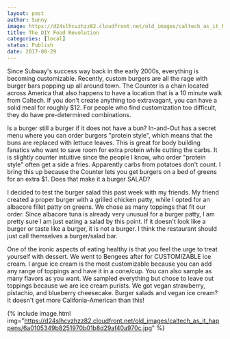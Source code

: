 ```yaml
---
layout: post
author: Sunny
image: https://d24slhcvzhzz82.cloudfront.net/old_images/caltech_as_it_happens/6a0105349b8251970b01bb09b3e211970d.jpg
title: The DIY Food Revolution
categories: [local]
status: Publish
date: 2017-08-29
---
```


Since Subway's success way back in the early 2000s, everything is becoming customizable. Recently, custom burgers are all the rage with burger bars popping up all around town. The Counter is a chain located across America that also happens to have a location that is a 10 minute walk from Caltech. If you don't create anything too extravagant, you can have a solid meal for roughly $12. For people who find customization too difficult, they do have pre-determined combinations.


Is a burger still a burger if it does not have a bun? In-and-Out has a secret menu where you can order burgers "protein style", which means that the buns are replaced with lettuce leaves. This is great for body building fanatics who want to save room for extra protein while cutting the carbs. It is slightly counter intuitive since the people I know, who order "protein style" often get a side a fries. Apparently carbs from potatoes don't count. I bring this up because the Counter lets you get burgers on a bed of greens for an extra $1. Does that make it a burger SALAD?

I decided to test the burger salad this past week with my friends. My friend created a proper burger with a grilled chicken patty, while I opted for an albacore fillet patty on greens. We chose as many toppings that fit our order. Since albacore tuna is already very unusual for a burger patty, I am pretty sure I am just eating a salad by this point. If it doesn't look like a burger or taste like a burger, it is not a burger. I think the restaurant should just call themselves a burger/salad bar.




One of the ironic aspects of eating healthy is that you feel the urge to treat yourself with dessert. We went to Bengees after for CUSTOMIZABLE ice cream. I argue ice cream is the most customizable because you can add any range of toppings and have it in a cone/cup. You can also sample as many flavors as you want. We sampled everything but chose to leave out toppings because we are ice cream purists. We got vegan strawberry, pistachio, and blueberry cheesecake. Burger salads and vegan ice cream? It doesn't get more Califonia-American than this!



{% include image.html img="https://d24slhcvzhzz82.cloudfront.net/old_images/caltech_as_it_happens/6a0105349b8251970b01b8d29af40a970c.jpg" %}
